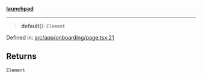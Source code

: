 [**launchpad**](index.md)

***

> **default**(): `Element`

Defined in: [src/app/onboarding/page.tsx:21](https://github.com/victorbratov/launchpad/blob/d14315d3bd6634bc1c0e4507f8ad0551e9221cbc/src/app/onboarding/page.tsx#L21)

## Returns

`Element`

